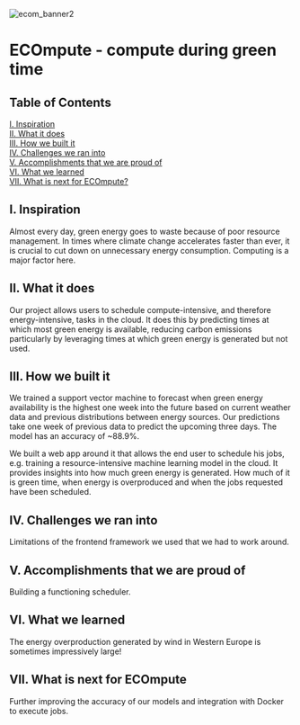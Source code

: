 ![ecom_banner2](https://user-images.githubusercontent.com/99140162/205484526-ac8a0950-da0b-4499-90a4-2b73b8d833d2.png)

# ECOmpute - compute during green time

## Table of Contents

[I. Inspiration](#i-Inspiration)  
[II. What it does](#ii-What-it-does)  
[III. How we built it](#iii-How-we-built-it)   
[IV. Challenges we ran into](#iv-Challenges-we-ran-into)  
[V. Accomplishments that we are proud of](#v-Accomplishments-that-we-are-proud-of)  
[VI. What we learned](#vi-What-we-learned)  
[VII. What is next for ECOmpute?](#vii-What-is-next-for-ECOmpute)  


## I. Inspiration
Almost every day, green energy goes to waste because of poor resource management. In times where climate change accelerates faster than ever, it is crucial to cut down on unnecessary energy consumption. Computing is a major factor here. 

## II. What it does

Our project allows users to schedule compute-intensive, and therefore energy-intensive, tasks in the cloud. It does this by predicting times at which most green energy is available, reducing carbon emissions particularly by leveraging times at which green energy is generated but not used.

## III. How we built it
We trained a support vector machine to forecast when green energy availability is the highest one week into the future based on current weather data and previous distributions between energy sources. Our predictions take one week of previous data to predict the upcoming three days. The model has an accuracy of ~88.9%.

We built a web app around it that allows the end user to schedule his jobs, e.g. training a resource-intensive machine learning model in the cloud. It provides insights into how much green energy is generated. How much of it is green time, when energy is overproduced and when the jobs requested have been scheduled.

## IV. Challenges we ran into
Limitations of the frontend framework we used that we had to work around.

## V. Accomplishments that we are proud of
Building a functioning scheduler.

## VI. What we learned
The energy overproduction generated by wind in Western Europe is sometimes impressively large!

## VII. What is next for ECOmpute
Further improving the accuracy of our models and integration with Docker to execute jobs.
